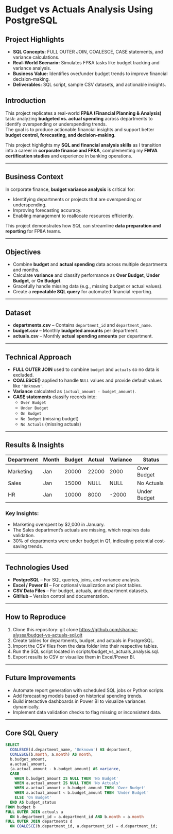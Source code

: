 # Budget vs Actuals Analysis Using PostgreSQL

## Project Highlights 
- **SQL Concepts:** FULL OUTER JOIN, COALESCE, CASE statements, and variance calculations.  
- **Real-World Scenario:** Simulates FP&A tasks like budget tracking and variance analysis.  
- **Business Value:** Identifies over/under budget trends to improve financial decision-making.  
- **Deliverables:** SQL script, sample CSV datasets, and actionable insights.

## Introduction
This project replicates a real-world **FP&A (Financial Planning & Analysis)** task: analyzing **budgeted vs. actual spending** across departments to identify overspending or underspending trends.  
The goal is to produce actionable financial insights and support better **budget control, forecasting, and decision-making**.  

This project highlights my **SQL and financial analysis skills** as I transition into a career in **corporate finance and FP&A**, complementing my **FMVA certification studies** and experience in banking operations.

---

## Business Context
In corporate finance, **budget variance analysis** is critical for:
- Identifying departments or projects that are overspending or underspending.
- Improving forecasting accuracy.
- Enabling management to reallocate resources efficiently.
  
This project demonstrates how SQL can streamline **data preparation and reporting** for FP&A teams.

---

## Objectives
- Combine **budget** and **actual spending** data across multiple departments and months.
- Calculate **variance** and classify performance as **Over Budget**, **Under Budget**, or **On Budget**.
- Gracefully handle missing data (e.g., missing budget or actual values).
- Create a **repeatable SQL query** for automated financial reporting.

---

## Dataset
- **departments.csv** – Contains `department_id` and `department_name`.
- **budget.csv** – Monthly **budgeted amounts** per department.
- **actuals.csv** – Monthly **actual spending amounts** per department.

---

## Technical Approach
- **FULL OUTER JOIN** used to combine `budget` and `actuals` so no data is excluded.
- **COALESCE()** applied to handle `NULL` values and provide default values like `'Unknown'`.
- **Variance** calculated as `(actual_amount - budget_amount)`.
- **CASE statements** classify records into:
  - `Over Budget`
  - `Under Budget`
  - `On Budget`
  - `No Budget` (missing budget)
  - `No Actuals` (missing actuals)

---

## Results & Insights

| Department | Month | Budget | Actual | Variance | Status       |
|------------|-------|--------|--------|----------|--------------|
| Marketing  | Jan   | 20000  | 22000  | 2000     | Over Budget  |
| Sales      | Jan   | 15000  | NULL   | NULL     | No Actuals   |
| HR         | Jan   | 10000  | 8000   | -2000    | Under Budget |

### Key Insights:
- Marketing overspent by $2,000 in January.  
- The Sales department’s actuals are missing, which requires data validation.  
- 30% of departments were under budget in Q1, indicating potential cost-saving trends.

---

## Technologies Used

- **PostgreSQL** – For SQL queries, joins, and variance analysis.  
- **Excel / Power BI** – For optional visualization and pivot tables.  
- **CSV Data Files** – For budget, actuals, and department datasets.  
- **GitHub** – Version control and documentation.

---

## How to Reproduce

1. Clone this repository:
   git clone https://github.com/sharina-alyssa/budget-vs-actuals-sql.git
2. Create tables for departments, budget, and actuals in PostgreSQL.
3. Import the CSV files from the data folder into their respective tables.
4. Run the SQL script located in scripts/budget_vs_actuals_analysis.sql.
5. Export results to CSV or visualize them in Excel/Power BI.

---

## Future Improvements 

- Automate report generation with scheduled SQL jobs or Python scripts.
- Add forecasting models based on historical spending trends.
- Build interactive dashboards in Power BI to visualize variances dynamically.
- Implement data validation checks to flag missing or inconsistent data.

---

## Core SQL Query
```sql
SELECT 
  COALESCE(d.department_name, 'Unknown') AS department,
  COALESCE(b.month, a.month) AS month,
  b.budget_amount,
  a.actual_amount,
  (a.actual_amount - b.budget_amount) AS variance,
  CASE
    WHEN b.budget_amount IS NULL THEN 'No Budget'
    WHEN a.actual_amount IS NULL THEN 'No Actuals'
    WHEN a.actual_amount > b.budget_amount THEN 'Over Budget'
    WHEN a.actual_amount < b.budget_amount THEN 'Under Budget'
    ELSE 'On Budget'
  END AS budget_status
FROM budget b
FULL OUTER JOIN actuals a 
  ON b.department_id = a.department_id AND b.month = a.month
FULL OUTER JOIN departments d 
  ON COALESCE(b.department_id, a.department_id) = d.department_id;
